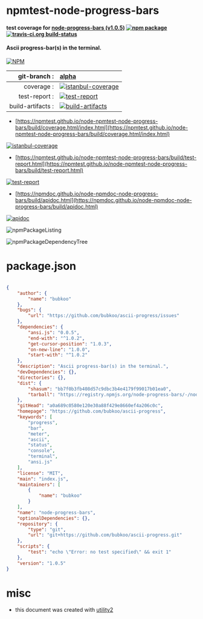 # npmtest-node-progress-bars

#### test coverage for  [node-progress-bars (v1.0.5)](https://github.com/bubkoo/ascii-progress)  [![npm package](https://img.shields.io/npm/v/npmtest-node-progress-bars.svg?style=flat-square)](https://www.npmjs.org/package/npmtest-node-progress-bars) [![travis-ci.org build-status](https://api.travis-ci.org/npmtest/node-npmtest-node-progress-bars.svg)](https://travis-ci.org/npmtest/node-npmtest-node-progress-bars)

#### Ascii progress-bar(s) in the terminal.

[![NPM](https://nodei.co/npm/node-progress-bars.png?downloads=true&downloadRank=true&stars=true)](https://www.npmjs.com/package/node-progress-bars)

| git-branch : | [alpha](https://github.com/npmtest/node-npmtest-node-progress-bars/tree/alpha)|
|--:|:--|
| coverage : | [![istanbul-coverage](https://npmtest.github.io/node-npmtest-node-progress-bars/build/coverage.badge.svg)](https://npmtest.github.io/node-npmtest-node-progress-bars/build/coverage.html/index.html)|
| test-report : | [![test-report](https://npmtest.github.io/node-npmtest-node-progress-bars/build/test-report.badge.svg)](https://npmtest.github.io/node-npmtest-node-progress-bars/build/test-report.html)|
| build-artifacts : | [![build-artifacts](https://npmtest.github.io/node-npmtest-node-progress-bars/glyphicons_144_folder_open.png)](https://github.com/npmtest/node-npmtest-node-progress-bars/tree/gh-pages/build)|

- [https://npmtest.github.io/node-npmtest-node-progress-bars/build/coverage.html/index.html](https://npmtest.github.io/node-npmtest-node-progress-bars/build/coverage.html/index.html)

[![istanbul-coverage](https://npmtest.github.io/node-npmtest-node-progress-bars/build/screenCapture.buildCi.browser.%252Ftmp%252Fbuild%252Fcoverage.lib.html.png)](https://npmtest.github.io/node-npmtest-node-progress-bars/build/coverage.html/index.html)

- [https://npmtest.github.io/node-npmtest-node-progress-bars/build/test-report.html](https://npmtest.github.io/node-npmtest-node-progress-bars/build/test-report.html)

[![test-report](https://npmtest.github.io/node-npmtest-node-progress-bars/build/screenCapture.buildCi.browser.%252Ftmp%252Fbuild%252Ftest-report.html.png)](https://npmtest.github.io/node-npmtest-node-progress-bars/build/test-report.html)

- [https://npmdoc.github.io/node-npmdoc-node-progress-bars/build/apidoc.html](https://npmdoc.github.io/node-npmdoc-node-progress-bars/build/apidoc.html)

[![apidoc](https://npmdoc.github.io/node-npmdoc-node-progress-bars/build/screenCapture.buildCi.browser.%252Ftmp%252Fbuild%252Fapidoc.html.png)](https://npmdoc.github.io/node-npmdoc-node-progress-bars/build/apidoc.html)

![npmPackageListing](https://npmtest.github.io/node-npmtest-node-progress-bars/build/screenCapture.npmPackageListing.svg)

![npmPackageDependencyTree](https://npmtest.github.io/node-npmtest-node-progress-bars/build/screenCapture.npmPackageDependencyTree.svg)



# package.json

```json

{
    "author": {
        "name": "bubkoo"
    },
    "bugs": {
        "url": "https://github.com/bubkoo/ascii-progress/issues"
    },
    "dependencies": {
        "ansi.js": "0.0.5",
        "end-with": "^1.0.2",
        "get-cursor-position": "1.0.3",
        "on-new-line": "1.0.0",
        "start-with": "^1.0.2"
    },
    "description": "Ascii progress-bar(s) in the terminal.",
    "devDependencies": {},
    "directories": {},
    "dist": {
        "shasum": "bb7f0b3fb408d57c9dbc3b4e4179f99017b01ea0",
        "tarball": "https://registry.npmjs.org/node-progress-bars/-/node-progress-bars-1.0.5.tgz"
    },
    "gitHead": "a0a689c0580e120e30a88f429e8660ef4a206c0c",
    "homepage": "https://github.com/bubkoo/ascii-progress",
    "keywords": [
        "progress",
        "bar",
        "meter",
        "ascii",
        "status",
        "console",
        "terminal",
        "ansi.js"
    ],
    "license": "MIT",
    "main": "index.js",
    "maintainers": [
        {
            "name": "bubkoo"
        }
    ],
    "name": "node-progress-bars",
    "optionalDependencies": {},
    "repository": {
        "type": "git",
        "url": "git+https://github.com/bubkoo/ascii-progress.git"
    },
    "scripts": {
        "test": "echo \"Error: no test specified\" && exit 1"
    },
    "version": "1.0.5"
}
```



# misc
- this document was created with [utility2](https://github.com/kaizhu256/node-utility2)
